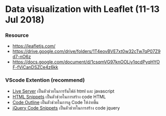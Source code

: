 # Data visualization with Leaflet (11-13 Jul 2018)

### Resource
 - https://leafletjs.com/
- https://drive.google.com/drive/folders/1T4eovBVE7xt0w32cTw7qP07Z9d7-nO6z
- https://docs.google.com/document/d/1csqmVG97knOOLjy1qcdPyqHYOF-fViCanDSZCe4z6kk


### VScode Extention (recommend)
- [Live Server] เป็นตัวช่วยในการรันไฟล์ html และ javascript
- [HTML Snippets] เป็นตัวช่วยในการสร้าง code HTML
- [Code Outline] เป็นตัวช่วยในการดู Code ให้ง่ายขึ้น
- [jQuery Code Snippets] เป็นตัวช่วยในการสร้าง code jquery






[jQuery Code Snippets]:https://marketplace.visualstudio.com/items?itemName=donjayamanne.jquerysnippets


[Code Outline]:https://marketplace.visualstudio.com/items?itemName=patrys.vscode-code-outline

[HTML Snippets]:https://marketplace.visualstudio.com/items?itemName=abusaidm.html-snippets

[Live Server]:https://marketplace.visualstudio.com/items?itemName=ritwickdey.LiveServer
